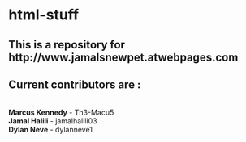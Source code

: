 # html-stuff

<h2>This is a repository for http://www.jamalsnewpet.atwebpages.com</h2>

<h2>Current contributors are :</h2>
<br>
<strong>Marcus Kennedy</strong> - Th3-Macu5
<br>
<strong>Jamal Halili</strong> - jamalhalili03
<br>
<strong>Dylan Neve</strong> - dylanneve1
<br>
